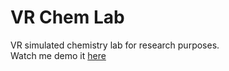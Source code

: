 # VR Chem Lab
VR simulated chemistry lab for research purposes.<br>
Watch me demo it [here](https://drive.google.com/file/d/1tMWgyYRNkCz8pBe5FQ3HeBoW_8cqt8Ll/view?usp=drive_link)
